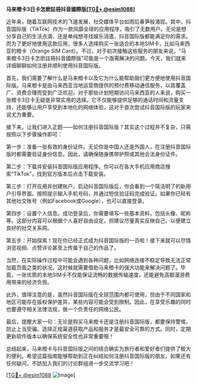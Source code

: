 **马来橙卡3日卡怎麽註冊抖音國際版[[TG💪+ @esim1088](https://t.me/s/esim1088)]**

近年来，随着互联网技术的飞速发展，社交媒体平台如雨后春笋般涌现。其中，抖音国际版（TikTok）作为一款风靡全球的应用程序，吸引了无数用户。无论是想分享自己的生活点滴，还是单纯想寻找娱乐消遣，抖音国际版都能满足你的需求。而为了更好地使用这款应用，很多人选择购买一张适合的本地SIM卡，比如马来西亚的橙卡（Orange SIM Card）。不过，对于初次接触这些服务的朋友来说，“马来橙卡3日卡怎麽註冊抖音國際版”可能是一个亟需解决的问题。今天，我们就来详细聊聊如何注册并顺利使用抖音国际版。

首先，我们需要了解什么是马来橙卡以及它为什么能帮助我们更方便地使用抖音国际版。马来橙卡是由马来西亚当地运营商提供的预付费移动通信服务，以其覆盖广、资费合理而受到广泛欢迎。对于那些计划短期访问马来西亚的人来说，购买一张橙卡3日卡无疑是非常实用的选择。它不仅能够提供足够的通话时间和流量支持，还能够让用户享受到本地化的网络体验，这对于首次尝试抖音国际版的玩家来说尤为重要。

接下来，让我们进入正题——如何注册抖音国际版？其实这个过程并不复杂，只需按照以下步骤操作即可：

第一步：准备一张有效的身份证件。无论你是中国人还是外国人，在注册抖音国际版时都需要验证身份信息。因此，请确保随身携带护照或其他合法身份证件。

第二步：下载并安装抖音国际版应用程序。你可以在各大手机应用商店搜索“TikTok”，找到官方版本后点击下载安装。

第三步：打开应用并创建账户。启动抖音国际版后，你会看到一个简洁明了的新用户引导界面。按照提示输入手机号码，并通过短信验证码完成验证。如果你已经有其他社交账号（例如Facebook或Google），也可以直接登录。

第四步：设置个人信息。成功登录后，你需要填写一些基本资料，包括头像、昵称等。这部分内容可以根据个人喜好自由设定，但建议尽量真实反映自己，以便建立良好的社交关系网。

第五步：开始探索！现在你已经正式成为抖音国际版的一员啦！接下来就可以尽情浏览视频、点赞评论甚至上传属于自己的作品了。

当然，在实际操作过程中可能会遇到各种问题，比如网络连接不稳定导致无法正常加载页面之类的状况。这时候就需要借助马来橙卡的强大功能来解决问题了。毕竟，一张优质的本地SIM卡不仅能保证流畅的数据传输速度，还能避免高额漫游费用带来的经济负担。

此外，值得注意的是，虽然抖音国际版在全球范围内都可使用，但由于不同国家和地区可能存在版权保护差异，某些内容可能会受到限制。因此，在享受乐趣的同时也要遵守相关法律法规，做一个负责任的网络公民。

最后，提醒大家一句：无论是购买马来橙卡还是注册抖音国际版，都要保持警惕，防止上当受骗。选择正规渠道获取产品和服务才是最安全可靠的方式。同时，定期更新软件版本以确保系统安全性也非常重要哦！

总结起来，马来橙卡与抖音国际版之间的结合确实为旅行者和爱好者们提供了极大的便利。希望这篇指南能够帮助到正在纠结如何注册抖音国际版的朋友。如果还有任何疑问，不妨加入我们的讨论群组进一步交流学习吧！

[[TG💪+ @esim1088](https://t.me/s/esim1088) ![Image](https://i.postimg.cc/4NQfJmqS/Snipaste-2025-05-13-00-14-12.png)]